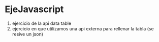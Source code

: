 # EjeJavascript

1. ejercicio de la api data table 
2. ejercicio en que utilizamos una api externa para rellenar la tabla (se resive un json)